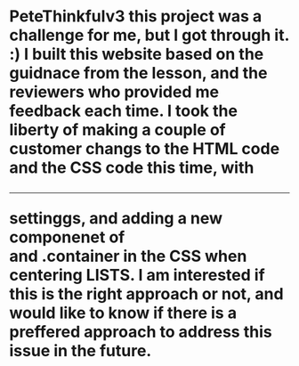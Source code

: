 # PeteThinkfulv3 this project was a challenge for me, but I got through it. :) I built this website based on the guidnace from the lesson, and the reviewers who provided me feedback each time.  I took the liberty of making a couple of customer changs to the HTML code and the CSS code this time, with <HR> settinggs, and adding a new componenet of <div container> and .container in the CSS when centering LISTS.  I am interested if this is the right approach or not, and would like to know if there is a preffered approach to address this issue in the future. 
